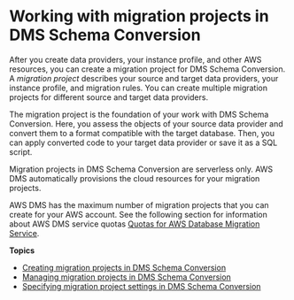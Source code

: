 # Working with migration projects in DMS Schema Conversion<a name="migration-projects"></a>

After you create data providers, your instance profile, and other AWS resources, you can create a migration project for DMS Schema Conversion\. A *migration project* describes your source and target data providers, your instance profile, and migration rules\. You can create multiple migration projects for different source and target data providers\.

The migration project is the foundation of your work with DMS Schema Conversion\. Here, you assess the objects of your source data provider and convert them to a format compatible with the target database\. Then, you can apply converted code to your target data provider or save it as a SQL script\.

Migration projects in DMS Schema Conversion are serverless only\. AWS DMS automatically provisions the cloud resources for your migration projects\.

AWS DMS has the maximum number of migration projects that you can create for your AWS account\. See the following section for information about AWS DMS service quotas [Quotas for AWS Database Migration Service](CHAP_Limits.md)\.

**Topics**
+ [Creating migration projects in DMS Schema Conversion](migration-projects-create.md)
+ [Managing migration projects in DMS Schema Conversion](migration-projects-manage.md)
+ [Specifying migration project settings in DMS Schema Conversion](migration-projects-settings.md)